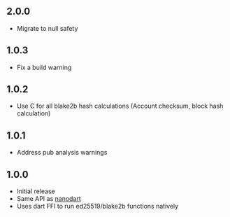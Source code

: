 ## 2.0.0

* Migrate to null safety

## 1.0.3

* Fix a build warning

## 1.0.2

* Use C for all blake2b hash calculations (Account checksum, block hash calculation)

## 1.0.1

* Address pub analysis warnings

## 1.0.0

* Initial release
* Same API as [nanodart](https://pub.dev/packages/nanodart)
* Uses dart FFI to run ed25519/blake2b functions natively
